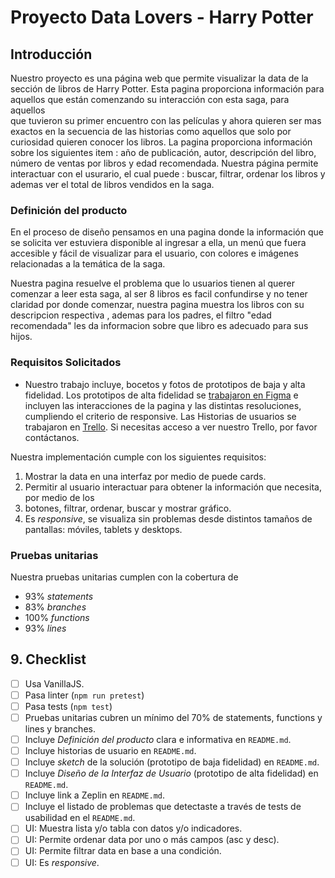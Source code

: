 # Proyecto Data Lovers - Harry Potter

## Introducción 

  Nuestro proyecto es una página web que permite visualizar la data de la sección de libros de Harry Potter.
Esta pagina proporciona información para  aquellos que están comenzando su interacción con esta saga, para aquellos  
que tuvieron su primer encuentro con las películas y ahora quieren ser mas exactos en la secuencia de 
las historias como aquellos que solo por curiosidad quieren conocer los libros.
La pagina proporciona información sobre los siguientes item : año de publicación, autor, descripción del libro, 
número de ventas por libros y edad recomendada.
Nuestra página permite interactuar con el usurario, el cual puede : buscar,  filtrar,  ordenar los libros y ademas ver el total de libros vendidos en la saga.

### Definición del producto

  En el proceso de diseño pensamos en  una pagina donde la información que se solicita ver 
  estuviera disponible al ingresar a ella, un menú que fuera accesible y fácil de visualizar para el usuario,
  con colores e imágenes relacionadas a la temática de la saga.

  Nuestra pagina resuelve el problema que lo usuarios tienen al querer comenzar a leer esta saga, al ser 8 libros es facil confundirse y no tener claridad por donde comenzar, nuestra pagina muestra los libros con su descripcion respectiva , ademas para los padres, el filtro "edad recomendada" les da informacion sobre que libro es adecuado para sus hijos.


### Requisitos Solicitados

- Nuestro trabajo incluye, bocetos y fotos de prototipos de baja y alta fidelidad. Los prototipos de alta fidelidad
  se [trabajaron en Figma](https://www.figma.com/file/ijkT36AZMjAyWD3STYQLge/Harry-Potter?node-id=0%3A1&t=SyfdPiLjhgx6w1DK-1) e incluyen las interacciones de la pagina y las distintas resoluciones, cumpliendo el criterio de responsive. Las Historias de usuarios se trabajaron en [Trello](https://trello.com/b/kLZDGcTZ/general).
  Si necesitas acceso a ver nuestro Trello, por favor contáctanos.  

Nuestra  implementación cumple con los siguientes requisitos:

1. Mostrar la data en una interfaz por medio de puede  cards.
2. Permitir al usuario interactuar para obtener la información que necesita, por medio de los 
3. botones, filtrar, ordenar, buscar y mostrar gráfico.
4. Es _responsive_, se visualiza sin problemas desde distintos
   tamaños de pantallas: móviles, tablets y desktops.


### Pruebas unitarias

Nuestra pruebas unitarias cumplen con la cobertura de 
- 93% _statements_
- 83% _branches_
- 100% _functions_
- 93% _lines_



## 9. Checklist

* [ ] Usa VanillaJS.
* [ ] Pasa linter (`npm run pretest`)
* [ ] Pasa tests (`npm test`)
* [ ] Pruebas unitarias cubren un mínimo del 70% de statements, functions y
  lines y branches.
* [ ] Incluye _Definición del producto_ clara e informativa en `README.md`.
* [ ] Incluye historias de usuario en `README.md`.
* [ ] Incluye _sketch_ de la solución (prototipo de baja fidelidad) en
  `README.md`.
* [ ] Incluye _Diseño de la Interfaz de Usuario_ (prototipo de alta fidelidad)
  en `README.md`.
* [ ] Incluye link a Zeplin en `README.md`.
* [ ] Incluye el listado de problemas que detectaste a través de tests de
  usabilidad en el `README.md`.
* [ ] UI: Muestra lista y/o tabla con datos y/o indicadores.
* [ ] UI: Permite ordenar data por uno o más campos (asc y desc).
* [ ] UI: Permite filtrar data en base a una condición.
* [ ] UI: Es _responsive_.
